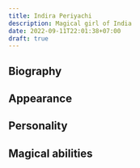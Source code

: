```yaml
---
title: Indira Periyachi
description: Magical girl of India
date: 2022-09-11T22:01:38+07:00
draft: true
---
```


## Biography

## Appearance

## Personality

## Magical abilities

